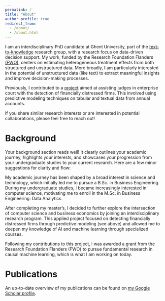 ```yaml
---
permalink: /
title: "About"
author_profile: true
redirect_from: 
  - /about/
  - /about.html
---
```


I am an interdisciplinary PhD candidate at Ghent University, part of the [text-to-knowledge](https://ugentt2k.github.io/) research group, with a research focus on data-driven decision support. My work, funded by the Research Foundation Flanders [(FWO)](https://researchportal.be/nl/project/causale-bayesiaanse-netwerken-en-neurale-netwerken-integreren-om-probabilistisch-te), centers on estimating heterogeneous treatment effects from both structured and unstructured data. More broadly, I am particularly interested in the potential of unstructured data (like text) to extract meaningful insights and improve decision-making processes.

Previously, I contributed to a [project](https://researchportal.be/nl/project/evaluatie-van-ondernemingen-moeilijkheden-door-gebruik-van-machine-learning-ontwikkeling) aimed at assisting judges in enterprise court with the detection of financially distressed firms. This involved using predictive modeling techniques on tabular and textual data from annual accounts.

If you share similar research interests or are interested in potential collaborations, please feel free to reach out!

Background
======

Your background section reads well! It clearly outlines your academic journey, highlights your interests, and showcases your progression from your undergraduate studies to your current research. Here are a few minor suggestions for clarity and flow:

My academic journey has been shaped by a broad interest in science and technology, which initially led me to pursue a B.Sc. in Business Engineering. During my undergraduate studies, I became increasingly interested in computer science, motivating me to enroll in the M.Sc. in Business Engineering: Data Analytics.

After completing my master’s, I decided to further explore the intersection of computer science and business economics by joining an interdisciplinary research program. This applied project focused on detecting financially distressed firms through predictive modeling (see above) and allowed me to deepen my knowledge of AI and machine learning through specialized courses.

Following my contributions to this project, I was awarded a grant from the Research Foundation Flanders (FWO) to pursue fundamental research in causal machine learning, which is what I am working on today.


Publications
======
An up-to-date overview of my publications can be found on [my Google Scholar profile](https://scholar.google.be/citations?user=ce8BmFgAAAAJ&hl=nl).
